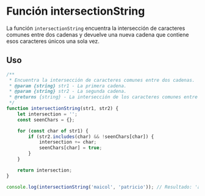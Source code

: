 # Función intersectionString

La función `intersectionString` encuentra la intersección de caracteres comunes entre dos cadenas y devuelve una nueva cadena que contiene esos caracteres únicos una sola vez.

## Uso

```javascript
/**
 * Encuentra la intersección de caracteres comunes entre dos cadenas.
 * @param {string} str1 - La primera cadena.
 * @param {string} str2 - La segunda cadena.
 * @returns {string} - La intersección de los caracteres comunes entre las dos cadenas.
 */
function intersectionString(str1, str2) {
    let intersection = '';
    const seenChars = {};

    for (const char of str1) {
        if (str2.includes(char) && !seenChars[char]) {
            intersection += char;
            seenChars[char] = true;
        }
    }

    return intersection;
}

console.log(intersectionString('maicol', 'patricio')); // Resultado: 'ac'
